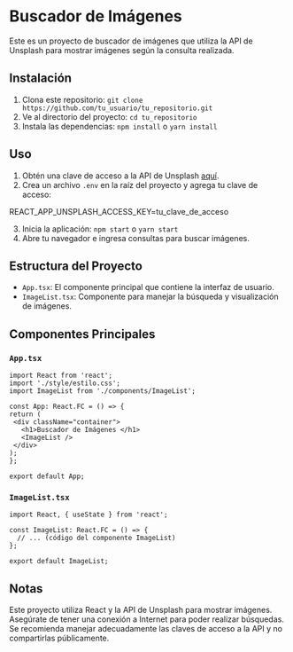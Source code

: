 # Buscador de Imágenes

Este es un proyecto de buscador de imágenes que utiliza la API de Unsplash para mostrar imágenes según la consulta realizada.

## Instalación

1. Clona este repositorio: `git clone https://github.com/tu_usuario/tu_repositorio.git`
2. Ve al directorio del proyecto: `cd tu_repositorio`
3. Instala las dependencias: `npm install` o `yarn install`

## Uso

1. Obtén una clave de acceso a la API de Unsplash [aquí](https://unsplash.com/developers).
2. Crea un archivo `.env` en la raíz del proyecto y agrega tu clave de acceso:

REACT_APP_UNSPLASH_ACCESS_KEY=tu_clave_de_acceso


3. Inicia la aplicación: `npm start` o `yarn start`
4. Abre tu navegador e ingresa consultas para buscar imágenes.

## Estructura del Proyecto

- `App.tsx`: El componente principal que contiene la interfaz de usuario.
- `ImageList.tsx`: Componente para manejar la búsqueda y visualización de imágenes.

## Componentes Principales

### `App.tsx`

```tsx
import React from 'react';
import './style/estilo.css';
import ImageList from './components/ImageList';

const App: React.FC = () => {
return (
 <div className="container">
   <h1>Buscador de Imágenes </h1>
   <ImageList />
 </div>
);
};

export default App;
```
### `ImageList.tsx`

```tsx
import React, { useState } from 'react';

const ImageList: React.FC = () => {
  // ... (código del componente ImageList)
};

export default ImageList;
```

## Notas
Este proyecto utiliza React y la API de Unsplash para mostrar imágenes. Asegúrate de tener una conexión a Internet para poder realizar búsquedas.
Se recomienda manejar adecuadamente las claves de acceso a la API y no compartirlas públicamente.
